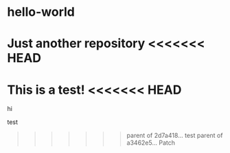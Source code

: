 # hello-world
Just another repository
<<<<<<< HEAD
=======

This is a test!
<<<<<<< HEAD
=======


hi


test
>>>>>>> parent of 2d7a418... test
>>>>>>> parent of a3462e5... Patch

